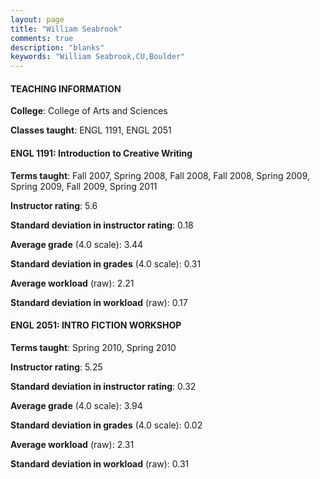 ```yaml
---
layout: page
title: "William Seabrook" 
comments: true
description: "blanks"
keywords: "William Seabrook,CU,Boulder"
---
```

<head>
<script src="https://ajax.googleapis.com/ajax/libs/jquery/2.1.3/jquery.min.js"></script>
<script src="https://dl.dropboxusercontent.com/s/pc42nxpaw1ea4o9/highcharts.js?dl=0"></script>
<!-- <script src="../assets/js/highcharts.js"></script> -->
<style type="text/css">@font-face {
	font-family: "Bebas Neue";
	src: url(https://www.filehosting.org/file/details/544349/BebasNeue Regular.otf) format("opentype");
	}
	h1.Bebas { 
		font-family: "Bebas Neue", Verdana, Tahoma;
	}
</style>
</head>
	   
#### TEACHING INFORMATION

**College**: College of Arts and Sciences

**Classes taught**: ENGL 1191, ENGL 2051

#### ENGL 1191: Introduction to Creative Writing

**Terms taught**: Fall 2007, Spring 2008, Fall 2008, Fall 2008, Spring 2009, Spring 2009, Fall 2009, Spring 2011

**Instructor rating**: 5.6

**Standard deviation in instructor rating**: 0.18

**Average grade** (4.0 scale): 3.44

**Standard deviation in grades** (4.0 scale): 0.31

**Average workload** (raw): 2.21

**Standard deviation in workload** (raw): 0.17

#### ENGL 2051: INTRO FICTION WORKSHOP

**Terms taught**: Spring 2010, Spring 2010

**Instructor rating**: 5.25

**Standard deviation in instructor rating**: 0.32

**Average grade** (4.0 scale): 3.94

**Standard deviation in grades** (4.0 scale): 0.02

**Average workload** (raw): 2.31

**Standard deviation in workload** (raw): 0.31

